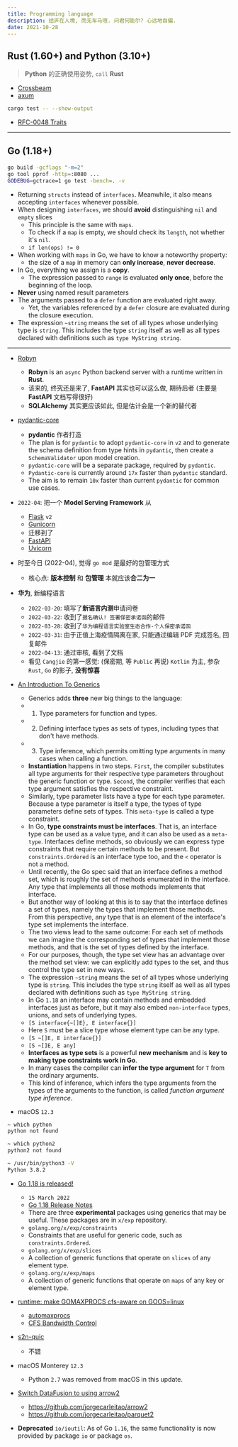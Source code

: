 ```yaml
---
title: Programming language
description: 结庐在人境, 而无车马喧. 问君何能尔? 心远地自偏.
date: 2021-10-28
---
```


## Rust (1.60+) and Python (3.10+)

> __Python__ 的正确使用姿势, `call` __Rust__

- [Crossbeam](https://github.com/crossbeam-rs/crossbeam)
- [axum](https://github.com/tokio-rs/axum)

```zsh
cargo test -- --show-output
```

- [RFC-0048 Traits](https://github.com/rust-lang/rfcs/blob/master/text/0048-traits.md)

------------------

## Go (1.18+)

```zsh
go build -gcflags "-m=2"
go tool pprof -http=:8080 ...
GODEBUG=gctrace=1 go test -bench=. -v
```

- Returning `structs` instead of `interfaces`.
  Meanwhile, it also means
  accepting `interfaces` whenever possible.
- When designing `interfaces`,
  we should __avoid__ distinguishing
  `nil` and `empty` slices
  - This principle is the same with `maps`.
  - To check if a `map` is empty,
    we should check its `length`,
    not whether it's `nil`.
  - `if len(ops) != 0`
- When working with `maps` in Go, we have to know a
  noteworthy property:
  - the size of a `map` in memory can
    __only increase__, __never decrease__.
- In Go, everything we assign is a __copy__.
  - The expression passed to `range` is
    evaluated __only once__, before the
    beginning of the loop.
- **Never** using named result parameters
- The arguments passed to a `defer` function
  are evaluated right away.
  - Yet, the variables referenced by a `defer` closure
    are evaluated during the closure execution.
- The expression `~string` means the set of all types
  whose underlying type is `string`. This includes the
  type `string` itself as well as all types declared with
  definitions such as `type MyString string`.

------------------

- [Robyn](https://github.com/sansyrox/robyn)
  - __Robyn__ is an `async` Python backend server
    with a runtime written in __Rust__.
  - 该来的, 终究还是来了, __FastAPI__ 其实也可以这么做, 期待后者
    (主要是 __FastAPI__ 文档写得很好)
  - __SQLAlchemy__ 其实更应该如此, 但是估计会是一个新的替代者

- [pydantic-core](https://github.com/samuelcolvin/pydantic-core)
  - __pydantic__ 作者打造
  - The plan is for `pydantic` to adopt `pydantic-core` in `v2`
    and to generate the schema definition from type hints in
    `pydantic`, then create a `SchemaValidator`
    upon model creation.
  - `pydantic-core` will be a separate package,
    required by `pydantic`.
  - `Pydantic-core` is currently around `17x` faster
    than `pydantic` standard.
  - The aim is to remain `10x` faster than current
    `pydantic` for common use cases.

- `2022-04`: 把一个 __Model Serving Framework__ 从
  - [Flask](https://github.com/pallets/flask) `v2`
  - [Gunicorn](https://github.com/benoitc/gunicorn)
  - 迁移到了
  - [FastAPI](https://github.com/tiangolo/fastapi)
  - [Uvicorn](https://github.com/encode/uvicorn)

- 时至今日 (2022-04), 觉得 `go mod` 是最好的包管理方式
  - 核心点: __版本控制__ 和 __包管理__ 本就应该**合二为一**

- **华为**, 新编程语言
  - `2022-03-20`: 填写了**新语言内测**申请问卷
  - `2022-03-22`: 收到了`报名确认! 签署保密承诺函`的邮件
  - `2022-03-28`: 收到了`华为编程语言实验室生态合作-个人保密承诺函`
  - `2022-03-31`: 由于正值上海疫情隔离在家,
    只能通过编辑 PDF 完成签名, 回复邮件
  - `2022-04-13`: 通过审核, 看到了文档
  - 看见 `Cangjie` 的第一感觉: (保密期, 等 `Public` 再说)
    `Kotlin` 为主, 参杂 `Rust`, `Go` 的影子, **没有惊喜**

- [An Introduction To Generics](https://go.dev/blog/intro-generics)
  - Generics adds **three** new big things to the language:
  - 1) Type parameters for function and types.
  - 2) Defining interface types as sets of types,
    including types that don't have methods.
  - 3) Type inference, which permits omitting type
    arguments in many cases when calling a function.
  - **Instantiation** happens in two steps. `First`,
    the compiler substitutes all type arguments for
    their respective type parameters throughout the
    generic function or type. `Second`, the compiler
    verifies that each type argument satisfies
    the respective constraint.
  - Similarly, type parameter lists have a type for
    each type parameter. Because a type parameter is
    itself a type, the types of type parameters define
    sets of types. This `meta-type` is called
    a type constraint.
  - In Go, **type constraints must be interfaces**.
    That is, an interface type can be used as a value
    type, and it can also be used as a `meta-type`.
    Interfaces define methods, so obviously we can
    express type constraints that require certain
    methods to be present. But `constraints.Ordered`
    is an interface type too, and the `<`
    operator is not a method.
  - Until recently, the Go spec said that an interface
    defines a method set, which is roughly the set of methods
    enumerated in the interface. Any type that implements
    all those methods implements that interface.
  - But another way of looking at this is to say that
    the interface defines a set of types, namely the
    types that implement those methods.
    From this perspective, any type that is an element
    of the interface's type set implements the interface.
  - The two views lead to the same outcome: For each set
    of methods we can imagine the corresponding set of
    types that implement those methods, and that is the
    set of types defined by the interface.
  - For our purposes, though, the type set view has an
    advantage over the method set view: we can explicitly
    add types to the set, and thus control
    the type set in new ways.
  - The expression `~string` means the set of all types
    whose underlying type is `string`. This includes the
    type `string` itself as well as all types declared with
    definitions such as `type MyString string`.
  - In Go `1.18` an interface may contain methods and
    embedded interfaces just as before, but it may also
    embed `non-interface` types, unions, and
    sets of underlying types.
  - `[S interface{~[]E}, E interface{}]`
  - Here `S` must be a slice type whose element type can be any type.
  - `[S ~[]E, E interface{}]`
  - `[S ~[]E, E any]`
  - **Interfaces as type sets** is a powerful **new mechanism**
    and is **key to making type constraints work in Go**.
  - In many cases the compiler can **infer the type argument**
    for `T` from the ordinary arguments.
  - This kind of inference, which infers the type arguments
    from the types of the arguments to the function,
    is called *function argument type inference*.

- macOS `12.3`

```zsh
~ which python
python not found

~ which python2
python2 not found

~ /usr/bin/python3 -V
Python 3.8.2
```

- [Go 1.18 is released!](https://go.dev/blog/go1.18)
  - `15 March 2022`
  - [Go 1.18 Release Notes](https://go.dev/doc/go1.18)
  - There are three **experimental** packages using generics
    that may be useful. These packages are in `x/exp` repository.
  - `golang.org/x/exp/constraints`
  - Constraints that are useful for generic code,
    such as `constraints.Ordered`.
  - `golang.org/x/exp/slices`
  - A collection of generic functions that operate on
    `slices` of any element type.
  - `golang.org/x/exp/maps`
  - A collection of generic functions that operate on
    `maps` of any key or element type.

- [runtime: make GOMAXPROCS cfs-aware on GOOS=linux](https://github.com/golang/go/issues/33803)
  - [automaxprocs](https://github.com/uber-go/automaxprocs)
  - [CFS Bandwidth Control](https://www.kernel.org/doc/Documentation/scheduler/sched-bwc.txt)

- [s2n-quic](https://github.com/aws/s2n-quic)
  - 不错

- macOS Monterey `12.3`
  - Python `2.7` was removed from macOS in this update.

- [Switch DataFusion to using arrow2](https://github.com/apache/arrow-datafusion/issues/1532)
  - https://github.com/jorgecarleitao/arrow2
  - https://github.com/jorgecarleitao/parquet2

- **Deprecated** `io/ioutil`: As of Go `1.16`,
  the same functionality is now provided by
  package `io` or package `os`.
